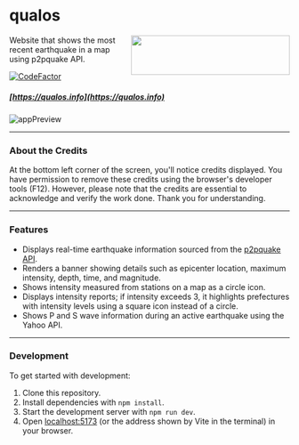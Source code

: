 # qualos
<img align="right" width="285" height="71" src="https://pickingname.github.io/icons/qualos/qualos_logo.png">

Website that shows the most recent earthquake in a map using p2pquake API.

[![CodeFactor](https://www.codefactor.io/repository/github/pickingname/qualos/badge)](https://www.codefactor.io/repository/github/pickingname/qualos)
##### [https://qualos.info](https://qualos.info)

![appPreview](https://github.com/pickingname/qualos/assets/115550149/a9fa2290-3929-4f80-9101-44adfa0b41c1)

---
### About the Credits

At the bottom left corner of the screen, you'll notice credits displayed. You have permission to remove these credits using the browser's developer tools (F12). However, please note that the credits are essential to acknowledge and verify the work done. Thank you for understanding.

---

### Features

- Displays real-time earthquake information sourced from the [p2pquake API](https://www.p2pquake.net/develop/json_api_v2/).
- Renders a banner showing details such as epicenter location, maximum intensity, depth, time, and magnitude.
- Shows intensity measured from stations on a map as a circle icon.
- Displays intensity reports; if intensity exceeds 3, it highlights prefectures with intensity levels using a square icon instead of a circle.
- Shows P and S wave information during an active earthquake using the Yahoo API.

---

### Development

To get started with development:

1. Clone this repository.
2. Install dependencies with `npm install`.
3. Start the development server with `npm run dev`.
4. Open [localhost:5173](http://localhost:5173) (or the address shown by Vite in the terminal) in your browser.
